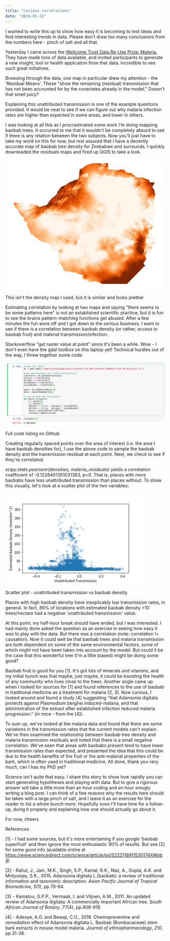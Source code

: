 ```yaml
---
title: "Curious correlations"
date: "2019-01-22"
---
```


I wanted to write this up to show how easy it is becoming to test ideas and find interesting trends in data. Please don't draw too many conclusions from the numbers here - pinch of salt and all that.

Yesterday I came across the [Wellcome Trust Data Re-Use Prize: Maleria.](https://map.ox.ac.uk/wellcomemalariaprize/) They have made tons of data available, and invited participants to generate a new insight, tool or health application from that data. Incredible to see such great initiatives.

Browsing through the data, one map in particular drew my attention - the 'Residual Means'. These "show the remaining (residual) transmission that has not been accounted for by the covariates already in the model." Doesn't that smell juicy?

Explaining this unattributed transmission is one of the example questions provided. It would be neat to see if we can figure out why malaria infection rates are higher than expected in some areas, and lower in others.

I was looking at all this as I procrastinated some work I'm doing mapping baobab trees. It occurred to me that it wouldn't be completely absurd to see if there is any relation between the two subjects. Now you'll just have to take my word on this for now, but rest assured that I have a decently accurate map of baobab tree density for Zimbabwe and surrounds. I quickly downloaded the residuals maps and fired up QGIS to take a look.

![](images/wordpress_export/2019/01/screenshot-from-2019-01-22-15-02-04.png)

This isn't the density map I used, but it is similar and looks prettier

Estimating correlation by looking at two maps and saying "there seems to be some patterns here" is not an established scientific practice, but it is fun to see the brains pattern-matching functions get abused. After a few minutes the fun wore off and I got down to the serious business. I want to see if there is a correlation between baobab density (or rather, access to baobab fruit) and malerial transmission/infection.

Stackoverflow "get raster value at point" since it's been a while. Wow - I don't even have the gdal toolbox on this laptop yet! Technical hurdles out of the way, I threw together some code:

![](images/wordpress_export/2019/01/screenshot-from-2019-01-22-14-37-13.png)

Full code listing on Github <LINK>

Creating regularly spaced points over the area of interest (i.e. the area I have baobab densities for), I use the above code to sample the baobab density and the transmission residual at each point. Next, we check to see if they're correlated:

_scipy.stats.pearsonr(densities, maleria\_residuals)_ yields a correlation coefficient of -0.1226401351031383, p=0. That is, places with more baobabs have less unattributed transmission than places without. To show this visually, let's look at a scatter plot of the two variables:

![](images/wordpress_export/2019/01/scatter.png)

Scatter plot - unattributed transmission vs baobab density

Places with high baobab density have inexplicably low transmission rates, in general. In fact, 86% of locations with estimated baobab density >10 trees/hectare had a negative 'unattributed transmission' value.

At this point, my half-hour break should have ended, but I was interested. I had mainly done asked the question as an exercise in seeing how easy it was to play with the data. But there was a correlation (note: correlation != causation). Now it could well be that baobab trees and malaria transmission are both dependent on some of the same environmental factors, some of which might not have been taken into account by the model. But could it be the case that this wonderful tree (I'm a little biased) might be doing some good?

Baobab fruit is good for you \[1\]. It's got lots of minerals and vitamins, and my initial hunch was that maybe, just maybe, it could be boosting the health of any community who lives close to the trees. Another angle came up when I looked for sources for \[1\] and found references to the use of baobab in traditional medicine as a treatment for malaria \[2, 3\]. Now curious, I looked around and found a study \[4\] suggesting "that Adansonia digitata protects against Plasmodium berghei induced-malaria, and that administration of the extract after established infection reduced malaria progression." (in mice - from the \[4\]).

To sum up, we've looked at the malaria data and found that there are some variations in the transmission rates that the current models can't explain. We've then examined the relationship between baobab tree density and malaria transmission residuals and noted that there is a small negative correlation. We've seen that areas with baobabs present tend to have lower transmission rates than expected, and presented the idea that this could be due to the health benefits of the fruit or the anti-malarial properties of the bark, which is often used in traditional medicine. All done, thank you very much, can I has my PhD yet?

Science isn't quite that easy. I share this story to show how rapidly you can start generating hypotheses and playing with data. But to give a rigorous answer will take a little more than an hour coding and an hour smugly writing a blog post. I can think of a few reasons why the results here should be taken with a large pinch of salt, and I leave it as an exercise for the reader to list a whole bunch more. Hopefully soon I'll have time for a follow-up, doing it properly and explaining how one should actually go about it.

For now, cheers

References

\[1\] - I had some sources, but it's more entertaining if you google 'baobab superfruit' and then ignore the most enthusiastic 90% of results. But see \[2\] for some good info (available online at https://www.sciencedirect.com/science/article/pii/S222116911530174X#bib4)

\[2\] - Rahul, J., Jain, M.K., Singh, S.P., Kamal, R.K., Naz, A., Gupta, A.K. and Mrityunjay, S.K., 2015. Adansonia digitata L.(baobab): a review of traditional information and taxonomic description. _Asian Pacific Journal of Tropical Biomedicine_, _5_(1), pp.79-84.

\[3\] - Kamatou, G.P.P., Vermaak, I. and Viljoen, A.M., 2011. An updated review of Adansonia digitata: A commercially important African tree. _South African Journal of Botany_, _77_(4), pp.908-919.

\[4\] - Adeoye, A.O. and Bewaji, C.O., 2018. Chemopreventive and remediation effect of Adansonia digitata L. Baobab (Bombacaceae) stem bark extracts in mouse model malaria. _Journal of ethnopharmacology_, _210_, pp.31-38.
